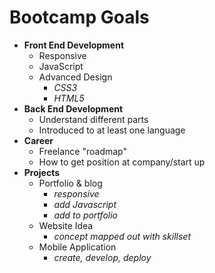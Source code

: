 # Bootcamp Goals
<ul>
	<li><strong>Front End Development</strong>
<ul>
	<li>Responsive</li>
	<li>JavaScript</li>
	<li>Advanced Design
<ul>
	<li><em>CSS3</em></li>
	<li><em>HTML5</em></li>
</ul>
</li>
</ul>
</li>
	<li><strong>Back End Development</strong>
<ul>
	<li>Understand different parts</li>
	<li>Introduced to at least one language</li>
</ul>
</li>
	<li><strong>Career</strong>
<ul>
	<li>Freelance "roadmap"</li>
	<li>How to get position at company/start up</li>
</ul>
</li>
	<li><strong>Projects</strong>
<ul>
	<li>Portfolio &amp; blog
<ul>
	<li><em>responsive</em></li>
	<li><em>add Javascript</em></li>
	<li><em>add to portfolio</em></li>
</ul>
</li>
	<li>Website Idea
<ul>
	<li><em>concept mapped out with skillset</em></li>
</ul>
</li>
	<li>Mobile Application
<ul>
	<li><em>create, develop, deploy</em></li>
</ul>
</li>
</ul>
</li>
</ul>